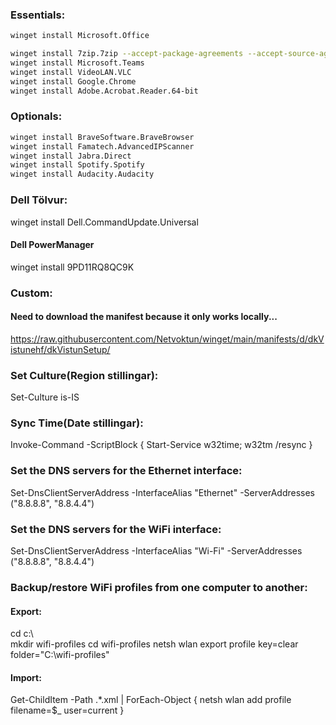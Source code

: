### Essentials:  
```bash
winget install Microsoft.Office
```
```bash
winget install 7zip.7zip --accept-package-agreements --accept-source-agreements  
winget install Microsoft.Teams  
winget install VideoLAN.VLC  
winget install Google.Chrome  
winget install Adobe.Acrobat.Reader.64-bit  
```

### Optionals:  
```bash
winget install BraveSoftware.BraveBrowser  
winget install Famatech.AdvancedIPScanner  
winget install Jabra.Direct  
winget install Spotify.Spotify  
winget install Audacity.Audacity  
```

### Dell Tölvur:
winget install Dell.CommandUpdate.Universal
#### Dell PowerManager
winget install 9PD11RQ8QC9K

### Custom:  
#### Need to download the manifest because it only works locally...
https://raw.githubusercontent.com/Netvoktun/winget/main/manifests/d/dkVistunehf/dkVistunSetup/
  
### Set Culture(Region stillingar):
Set-Culture is-IS

### Sync Time(Date stillingar):
Invoke-Command -ScriptBlock { Start-Service w32time; w32tm /resync }

### Set the DNS servers for the Ethernet interface:  
Set-DnsClientServerAddress -InterfaceAlias "Ethernet" -ServerAddresses ("8.8.8.8", "8.8.4.4")
  
### Set the DNS servers for the WiFi interface:  
Set-DnsClientServerAddress -InterfaceAlias "Wi-Fi" -ServerAddresses ("8.8.8.8", "8.8.4.4")
  
### Backup/restore WiFi profiles from one computer to another:  
#### Export:  
cd c:\  
mkdir wifi-profiles
cd wifi-profiles
netsh wlan export profile key=clear folder="C:\wifi-profiles"

#### Import:  
Get-ChildItem -Path .\*.xml | ForEach-Object { netsh wlan add profile filename=$_ user=current }
  
  
